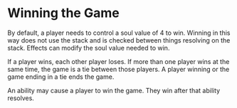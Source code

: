 # Winning the Game

By default, a player needs to control a soul value of 4 to win. Winning in this way does not use the stack and is checked between things resolving on the stack. Effects can modify the soul value needed to win.

If a player wins, each other player loses. If more than one player wins at the same time, the game is a tie between those players. A player winning or the game ending in a tie ends the game.

An ability may cause a player to win the game. They win after that ability resolves.
